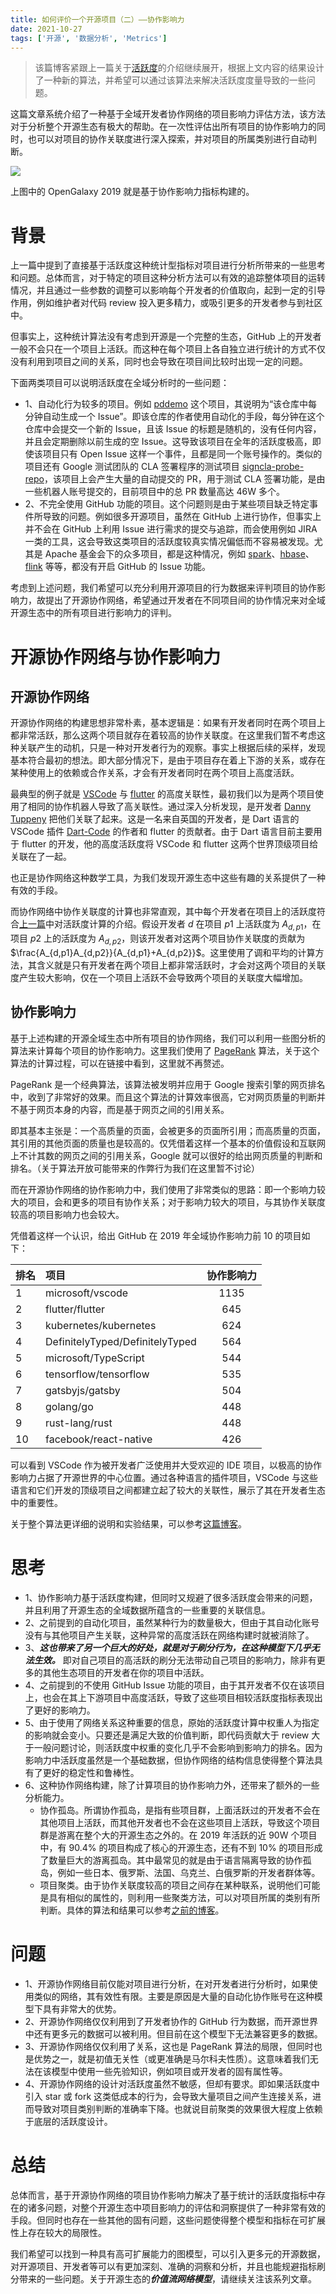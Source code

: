 ```yaml
---
title: 如何评价一个开源项目（二）——协作影响力
date: 2021-10-27
tags: ['开源', '数据分析', 'Metrics']
---
```


> 该篇博客紧跟上一篇关于[活跃度](/how_to_measure_open_source_1)的介绍继续展开，根据上文内容的结果设计了一种新的算法，并希望可以通过该算法来解决活跃度度量导致的一些问题。

这篇文章系统介绍了一种基于全域开发者协作网络的项目影响力评估方法，该方法对于分析整个开源生态有极大的帮助。在一次性评估出所有项目的协作影响力的同时，也可以对项目的协作关联度进行深入探索，并对项目的所属类别进行自动判断。

![](/images/open_galaxy_2019.png)

上图中的 OpenGalaxy 2019 就是基于协作影响力指标构建的。

# 背景

上一篇中提到了直接基于活跃度这种统计型指标对项目进行分析所带来的一些思考和问题。总体而言，对于特定的项目这种分析方法可以有效的追踪整体项目的运转情况，并且通过一些参数的调整可以影响每个开发者的价值取向，起到一定的引导作用，例如维护者对代码 review 投入更多精力，或吸引更多的开发者参与到社区中。

但事实上，这种统计算法没有考虑到开源是一个完整的生态，GitHub 上的开发者一般不会只在一个项目上活跃。而这种在每个项目上各自独立进行统计的方式不仅没有利用到项目之间的关系，同时也会导致在项目间比较时出现一定的问题。

下面两类项目可以说明活跃度在全域分析时的一些问题：

- 1、自动化行为较多的项目。例如 [pddemo](https://github.com/pddemo/demo) 这个项目，其说明为“该仓库中每分钟自动生成一个 Issue”。即该仓库的作者使用自动化的手段，每分钟在这个仓库中会提交一个新的 Issue，且该 Issue 的标题是随机的，没有任何内容，并且会定期删除以前生成的空 Issue。这导致该项目在全年的活跃度极高，即使该项目只有 Open Issue 这样一个事件，且都是同一个账号操作的。类似的项目还有 Google 测试团队的 CLA 签署程序的测试项目 [signcla-probe-repo](https://github.com/google-test/signcla-probe-repo)，该项目上会产生大量的自动提交的 PR，用于测试 CLA 签署功能，是由一些机器人账号提交的，目前项目中的总 PR 数量高达 46W 多个。
- 2、不完全使用 GitHub 功能的项目。这个问题则是由于某些项目缺乏特定事件所导致的问题。例如很多开源项目，虽然在 GitHub 上进行协作，但事实上并不会在 GitHub 上利用 Issue 进行需求的提交与追踪，而会使用例如 JIRA 一类的工具，这会导致这类项目的活跃度较真实情况偏低而不容易被发现。尤其是 Apache 基金会下的众多项目，都是这种情况，例如 [spark](https://github.com/apache/spark)、[hbase](https://github.com/apache/hbase)、[flink](https://github.com/apache/flink) 等等，都没有开启 GitHub 的 Issue 功能。

考虑到上述问题，我们希望可以充分利用开源项目的行为数据来评判项目的协作影响力，故提出了开源协作网络，希望通过开发者在不同项目间的协作情况来对全域开源生态中的所有项目进行影响力的评判。

# 开源协作网络与协作影响力

## 开源协作网络

开源协作网络的构建思想非常朴素，基本逻辑是：如果有开发者同时在两个项目上都非常活跃，那么这两个项目就存在着较高的协作关联度。在这里我们暂不考虑这种关联产生的动机，只是一种对开发者行为的观察。事实上根据后续的采样，发现基本符合最初的想法。即大部分情况下，是由于项目存在着上下游的关系，或存在某种使用上的依赖或合作关系，才会有开发者同时在两个项目上高度活跃。

最典型的例子就是 [VSCode](https://github.com/microsoft/vscode) 与 [flutter](https://github.com/flutter/flutter) 的高度关联性，最初我们以为是两个项目使用了相同的协作机器人导致了高关联性。通过深入分析发现，是开发者 [Danny Tuppeny](https://github.com/DanTup) 把他们关联了起来。这是一名来自英国的开发者，是 Dart 语言的 VSCode 插件 [Dart-Code](https://github.com/Dart-Code/Dart-Code) 的作者和 flutter 的贡献者。由于 Dart 语言目前主要用于 flutter 的开发，他的高度活跃度将 VSCode 和 flutter 这两个世界顶级项目给关联在了一起。

也正是协作网络这种数学工具，为我们发现开源生态中这些有趣的关系提供了一种有效的手段。

而协作网络中协作关联度的计算也非常直观，其中每个开发者在项目上的活跃度符合[上一篇](/how_to_measure_open_source_1)中对活跃度计算的介绍。假设开发者 $d$ 在项目 $p1$ 上活跃度为 $A_{d,p1}$，在项目 $p2$ 上的活跃度为 $A_{d,p2}$，则该开发者对这两个项目协作关联度的贡献为 $\frac{A_{d,p1}A_{d,p2}}{A_{d,p1}+A_{d,p2}}$。这里使用了调和平均的计算方法，其含义就是只有开发者在两个项目上都非常活跃时，才会对这两个项目的关联度产生较大影响，仅在一个项目上活跃不会导致两个项目的关联度大幅增加。

## 协作影响力

基于上述构建的开源全域生态中所有项目的协作网络，我们可以利用一些图分析的算法来计算每个项目的协作影响力。这里我们使用了 [PageRank](https://baike.baidu.com/item/google%20pagerank/2465380?) 算法，关于这个算法的计算过程，可以在链接中看到，这里就不再赘述。

PageRank 是一个经典算法，该算法被发明并应用于 Google 搜索引擎的网页排名中，收到了非常好的效果。而且这个算法的计算效率很高，它对网页质量的判断并不基于网页本身的内容，而是基于网页之间的引用关系。

即其基本主张是：一个高质量的页面，会被更多的页面所引用；而高质量的页面，其引用的其他页面的质量也是较高的。仅凭借着这样一个基本的价值假设和互联网上不计其数的网页之间的引用关系，Google 就可以很好的给出网页质量的判断和排名。（关于算法开放可能带来的作弊行为我们在这里暂不讨论）

而在开源协作网络的协作影响力中，我们使用了非常类似的思路：即一个影响力较大的项目，会和更多的项目有协作关系；对于影响力较大的项目，与其协作关联度较高的项目影响力也会较大。

凭借着这样一个认识，给出 GitHub 在 2019 年全域协作影响力前 10 的项目如下：

|排名|项目|协作影响力|
|:--|:--|:--:|
|1|microsoft/vscode|1135|
|2|flutter/flutter|645|
|3|kubernetes/kubernetes|624|
|4|DefinitelyTyped/DefinitelyTyped|564|
|5|microsoft/TypeScript|544|
|6|tensorflow/tensorflow|535|
|7|gatsbyjs/gatsby|504|
|8|golang/go|448|
|9|rust-lang/rust|448|
|10|facebook/react-native|426|

可以看到 VSCode 作为被开发者广泛使用并大受欢迎的 IDE 项目，以极高的协作影响力占据了开源世界的中心位置。通过各种语言的插件项目，VSCode 与这些语言和它们开发的顶级项目之间都建立起了较大的关联性，展示了其在开发者生态中的重要性。

关于整个算法更详细的说明和实验结果，可以参考[这篇博客](http://blog.frankzhao.cn/github_activity_with_wpr/)。

# 思考

- 1、协作影响力基于活跃度构建，但同时又规避了很多活跃度会带来的问题，并且利用了开源生态的全域数据所蕴含的一些重要的关联信息。
- 2、之前提到的自动化项目，虽然某种行为的数量极大，但由于其自动化账号没有与其他项目产生关联，这种异常的高度活跃在网络构建时就被消除了。
- 3、***这也带来了另一个巨大的好处，就是对于刷分行为，在这种模型下几乎无法生效。*** 即对自己项目的高活跃的刷分无法带动自己项目的影响力，除非有更多的其他生态项目的开发者在你的项目中活跃。
- 4、之前提到的不使用 GitHub Issue 功能的项目，由于其开发者不仅在该项目上，也会在其上下游项目中高度活跃，导致了这些项目相较活跃度指标表现出了更好的影响力。
- 5、由于使用了网络关系这种重要的信息，原始的活跃度计算中权重人为指定的影响就会变小。只要还是满足大致的价值判断，即代码贡献大于 review 大于一般问题讨论，则活跃度中权重的变化几乎不会影响到影响力的排名。因为影响力中活跃度虽然是一个基础数据，但协作网络的结构信息使得整个算法具有了更好的稳定性和鲁棒性。
- 6、这种协作网络构建，除了计算项目的协作影响力外，还带来了额外的一些分析能力。
  - 协作孤岛。所谓协作孤岛，是指有些项目群，上面活跃过的开发者不会在其他项目上活跃，而其他开发者也不会在这些项目上活跃，导致这个项目群是游离在整个大的开源生态之外的。在 2019 年活跃的近 90W 个项目中，有 90.4% 的项目构成了核心的开源生态，还有不到 10% 的项目形成了数量巨大的游离孤岛。其中最常见的就是由于语言隔离导致的协作孤岛，例如一些日本、俄罗斯、法国、乌克兰、白俄罗斯的开发者群体等。
  - 项目聚类。由于协作关联度较高的项目之间存在某种联系，说明他们可能是具有相似的属性的，则利用一些聚类方法，可以对项目所属的类别有所判断。具体的算法和结果可以参考[之前的博客](http://blog.frankzhao.cn/github_activity_with_wpr/)。

# 问题

- 1、开源协作网络目前仅能对项目进行分析，在对开发者进行分析时，如果使用类似的网络，其有效性有限。主要是原因是大量的自动化协作账号在这种模型下具有非常大的优势。
- 2、开源协作网络仅仅利用到了开发者协作的 GitHub 行为数据，而开源世界中还有更多元的数据可以被利用。但目前在这个模型下无法兼容更多的数据。
- 3、开源协作网络仅仅利用了关系，这也是 PageRank 算法的局限，但同时也是优势之一，就是初值无关性（或更准确是马尔科夫性质）。这意味着我们无法在该模型中使用一些先验知识，例如项目或开发者的固有属性等。
- 4、开源协作网络的设计对活跃度虽然不敏感，但却有要求。即如果活跃度中引入 star 或 fork 这类低成本的行为，会导致大量项目之间产生连接关系，进而导致对项目类别判断的准确率下降。也就说目前聚类的效果很大程度上依赖于底层的活跃度设计。

# 总结

总体而言，基于开源协作网络的项目协作影响力解决了基于统计的活跃度指标中存在的诸多问题，对整个开源生态中项目影响力的评估和洞察提供了一种非常有效的手段。但同时也存在一些其他的固有问题，这些问题使得整个模型和指标在可扩展性上存在较大的局限性。

我们希望可以找到一种具有高可扩展能力的图模型，可以引入更多元的开源数据，对开源项目、开发者等可以有更加深刻、准确的洞察和分析，并且也能规避指标刷分带来的一些问题。关于开源生态的***价值流网络模型***，请继续关注该系列文章。
